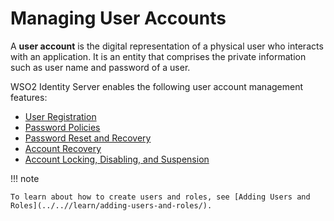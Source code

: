 # Managing User Accounts

A **user account** is the digital representation of a physical user who interacts with an application. It is an entity that comprises the private information such as user name and password of a user. 

WSO2 Identity Server enables the following user account management features:

-	[User Registration](../../learn/user-registration)
-	[Password Policies]()
-	[Password Reset and Recovery]()
-	[Account Recovery]()
-	[Account Locking, Disabling, and Suspension]() 


!!! note

	To learn about how to create users and roles, see [Adding Users and Roles](../..//learn/adding-users-and-roles/). 

